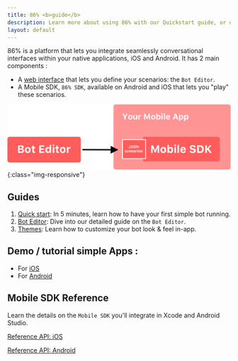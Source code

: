 ```yaml
---
title: 86% <b>guide</b>
description: Learn more about using 86% with our Quickstart guide, or dive into our detailed guides.
layout: default
---
```


86% is a platform that lets you integrate seamlessly conversational interfaces within your native applications, iOS and Android.
It has 2 main components :
* A [web interface](https://editor.86percent.co) that lets you define your scenarios: the `Bot Editor`.
* A Mobile SDK, `86% SDK`, available on Android and iOS that lets you "play" these scenarios.

![Global Architecture](/resources/global_architecture.png){:class="img-responsive"}


## Guides

1. [Quick start](quickStart.md): In 5 minutes, learn how to have your first simple bot running.
2. [Bot Editor](editor.md): Dive into our detailed guide on the `Bot Editor`.
3. [Themes](themes.md): Learn how to customize your bot look & feel in-app.


## Demo / tutorial simple Apps :
* For [iOS](https://github.com/86percent/EightySixPercent_iOS)
* For [Android](https://github.com/86percent/EightySixPercent_Tutorial_Android) 

## Mobile SDK Reference

Learn the details on the `Mobile SDK` you'll integrate in Xcode and Android Studio.

[Reference API: iOS](https://www.86percent.co/documentation/ios/)

[Reference API: Android](https://www.86percent.co/documentation/android/)



